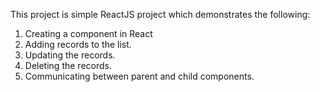 This project is simple ReactJS project which demonstrates the following:  
1. Creating a component in React  
2. Adding records to the list. 
3. Updating the records.
4. Deleting the records.
5. Communicating between parent and child components.
